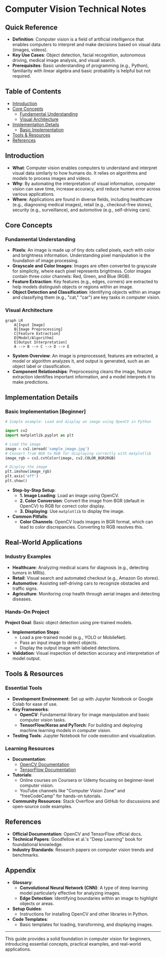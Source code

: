 # Computer Vision Technical Notes

## Quick Reference
- **Definition**: Computer vision is a field of artificial intelligence that enables computers to interpret and make decisions based on visual data (images, videos).
- **Key Use Cases**: Object detection, facial recognition, autonomous driving, medical image analysis, and visual search.
- **Prerequisites**: Basic understanding of programming (e.g., Python), familiarity with linear algebra and basic probability is helpful but not required.

## Table of Contents
- [Introduction](#introduction)
- [Core Concepts](#core-concepts)
  - [Fundamental Understanding](#fundamental-understanding)
  - [Visual Architecture](#visual-architecture)
- [Implementation Details](#implementation-details)
  - [Basic Implementation](#basic-implementation)
- [Tools & Resources](#tools--resources)
- [References](#references)


## Introduction
- **What**: Computer vision enables computers to understand and interpret visual data similarly to how humans do. It relies on algorithms and models to process images and videos.
- **Why**: By automating the interpretation of visual information, computer vision can save time, increase accuracy, and reduce human error across various applications.
- **Where**: Applications are found in diverse fields, including healthcare (e.g., diagnosing medical images), retail (e.g., checkout-free stores), security (e.g., surveillance), and automotive (e.g., self-driving cars).

## Core Concepts

### Fundamental Understanding
- **Pixels**: An image is made up of tiny dots called pixels, each with color and brightness information. Understanding pixel manipulation is the foundation of image processing.
- **Grayscale and Color Images**: Images are often converted to grayscale for simplicity, where each pixel represents brightness. Color images contain three color channels: Red, Green, and Blue (RGB).
- **Feature Extraction**: Key features (e.g., edges, corners) are extracted to help models distinguish objects or regions within an image.
- **Object Detection and Classification**: Identifying objects within an image and classifying them (e.g., "cat," "car") are key tasks in computer vision.
  
### Visual Architecture
```mermaid
graph LR
    A[Input Image]
    B[Image Preprocessing]
    C[Feature Extraction]
    D[Model/Algorithm]
    E[Output Interpretation]
    A --> B --> C --> D --> E
```
- **System Overview**: An image is preprocessed, features are extracted, a model or algorithm analyzes it, and output is generated, such as an object label or classification.
- **Component Relationships**: Preprocessing cleans the image, feature extraction identifies important information, and a model interprets it to make predictions.

## Implementation Details

### Basic Implementation [Beginner]
```python
# Simple example: Load and display an image using OpenCV in Python

import cv2
import matplotlib.pyplot as plt

# Load the image
image = cv2.imread('sample_image.jpg')
# Convert from BGR to RGB for displaying correctly with matplotlib
image_rgb = cv2.cvtColor(image, cv2.COLOR_BGR2RGB)

# Display the image
plt.imshow(image_rgb)
plt.axis('off')
plt.show()
```
- **Step-by-Step Setup**:
  - **1. Image Loading**: Load an image using OpenCV.
  - **2. Color Conversion**: Convert the image from BGR (default in OpenCV) to RGB for correct color display.
  - **3. Displaying**: Use `matplotlib` to display the image.
- **Common Pitfalls**:
  - **Color Channels**: OpenCV loads images in BGR format, which can lead to color discrepancies. Converting to RGB resolves this.

## Real-World Applications

### Industry Examples
- **Healthcare**: Analyzing medical scans for diagnosis (e.g., detecting tumors in MRIs).
- **Retail**: Visual search and automated checkout (e.g., Amazon Go stores).
- **Automotive**: Assisting self-driving cars to recognize obstacles and traffic signs.
- **Agriculture**: Monitoring crop health through aerial images and detecting diseases.

### Hands-On Project
**Project Goal**: Basic object detection using pre-trained models.
- **Implementation Steps**:
  - Load a pre-trained model (e.g., YOLO or MobileNet).
  - Pass an input image to detect objects.
  - Display the output image with labeled detections.
- **Validation**: Visual inspection of detection accuracy and interpretation of model output.

## Tools & Resources

### Essential Tools
- **Development Environment**: Set up with Jupyter Notebook or Google Colab for ease of use.
- **Key Frameworks**: 
  - **OpenCV**: Fundamental library for image manipulation and basic computer vision tasks.
  - **TensorFlow/Keras and PyTorch**: For building and deploying machine learning models in computer vision.
- **Testing Tools**: Jupyter Notebook for code execution and visualization.

### Learning Resources
- **Documentation**:
  - [OpenCV Documentation](https://docs.opencv.org/master/)
  - [TensorFlow Documentation](https://www.tensorflow.org/)
- **Tutorials**:
  - Online courses on Coursera or Udemy focusing on beginner-level computer vision.
  - YouTube channels like "Computer Vision Zone" and "freeCodeCamp" for hands-on tutorials.
- **Community Resources**: Stack Overflow and GitHub for discussions and open-source code examples.

## References
- **Official Documentation**: OpenCV and TensorFlow official docs.
- **Technical Papers**: Goodfellow et al.'s "Deep Learning" book for foundational knowledge.
- **Industry Standards**: Research papers on computer vision trends and benchmarks.

## Appendix
- **Glossary**:
  - **Convolutional Neural Network (CNN)**: A type of deep learning model particularly effective for analyzing images.
  - **Edge Detection**: Identifying boundaries within an image to highlight objects or areas.
- **Setup Guides**:
  - Instructions for installing OpenCV and other libraries in Python.
- **Code Templates**:
  - Basic templates for loading, transforming, and displaying images.

---

This guide provides a solid foundation in computer vision for beginners, introducing essential concepts, practical examples, and real-world applications.
